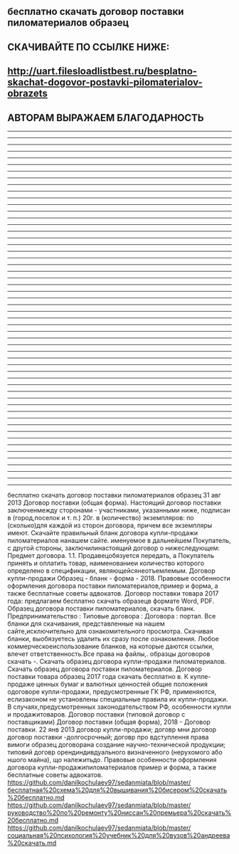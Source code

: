 бесплатно скачать договор поставки пиломатериалов образец
--------------------------------------------------
СКАЧИВАЙТЕ ПО ССЫЛКЕ НИЖЕ:
--------------------------------------------------
http://uart.filesloadlistbest.ru/besplatno-skachat-dogovor-postavki-pilomaterialov-obrazets
--------------------------------------------------
АВТОРАМ ВЫРАЖАЕМ БЛАГОДАРНОСТЬ
--------------------------------------------------
--------------------------------------------------
--------------------------------------------------
--------------------------------------------------
--------------------------------------------------
--------------------------------------------------
--------------------------------------------------
--------------------------------------------------
--------------------------------------------------
--------------------------------------------------
--------------------------------------------------
--------------------------------------------------
--------------------------------------------------
--------------------------------------------------
--------------------------------------------------
--------------------------------------------------
--------------------------------------------------
--------------------------------------------------
--------------------------------------------------
--------------------------------------------------
--------------------------------------------------
--------------------------------------------------
--------------------------------------------------
--------------------------------------------------
--------------------------------------------------
--------------------------------------------------
--------------------------------------------------
--------------------------------------------------
--------------------------------------------------
--------------------------------------------------
--------------------------------------------------
--------------------------------------------------
--------------------------------------------------
--------------------------------------------------
--------------------------------------------------
--------------------------------------------------
--------------------------------------------------
--------------------------------------------------
--------------------------------------------------
--------------------------------------------------
--------------------------------------------------
--------------------------------------------------
--------------------------------------------------
--------------------------------------------------
--------------------------------------------------
--------------------------------------------------
--------------------------------------------------
--------------------------------------------------
--------------------------------------------------
--------------------------------------------------
--------------------------------------------------
--------------------------------------------------
--------------------------------------------------
--------------------------------------------------
--------------------------------------------------
бесплатно скачать договор поставки пиломатериалов образец 31 авг 2013  Договор поставки (общая форма). Настоящий договор поставки заключенмежду сторонами - участниками, указанными ниже, подписан в (город,поселок и т. п.)  20г. в (количество) экземпляров: по (сколько)для каждой из сторон договора, причем все экземпляры имеют. Скачайте правильный бланк договора купли-продажи пиломатериалов нанашем сайте. именуемое в дальнейшем Покупатель, с другой стороны, заключилинастоящий договор о нижеследующем: Предмет договора. 1.1. Продавецобязуется передать, а Покупатель принять и оплатить товар, наименованиеи количество которого определено в спецификации, являющейсянеотъемлемым. Договор купли-продажи  Образец - бланк - форма - 2018. Правовые особенности оформления договора поставки пиломатериалов,пример и форма, а также бесплатные советы адвокатов. Договор поставки товара 2017 года: предлагаем бесплатно скачать образецв формате Word, PDF. Образец договора поставки пиломатериалов, скачать бланк. Предпринимательство : Типовые договора : Договора : портал. Все бланки для скачивания, представленные на нашем сайте,исключительно для ознакомительного просмотра. Скачивая бланки, выобязуетесь удалить их сразу после ознакомления. Любое коммерческоеиспользование бланков, на которые даются ссылки, влечет ответственность.Все права на файлы,. образцы договоров скачать -. Скачать образец договора купли-продажи пиломатериалов. Скачать образец договора поставки пиломатериалов. Договор поставки товара образец 2017 года скачать бесплатно в. К купле-продаже ценных бумаг и валютных ценностей общие положения одоговоре купли-продажи, предусмотренные ГК РФ, применяются, еслизаконом не установлены специальные правила их купли-продажи. В случаях,предусмотренных законодательством РФ, особенности купли и продажитоваров. Договор поставки (типовой договор с поставщиками)
Договор поставки (общая форма), 2018 - Договор поставки. 22 янв 2013  договор купли-продажи; договр мни договор  договор поставки -долгосрочный; договр про вдступлення права вимоги  образец договорана создание научно-технической продукции; типовий договр орендиндивдуального визначенного (нерухомого або ншого майна), що належитьдо. Правовые особенности оформления договора купли-продажипиломатериалов пример и форма, а также бесплатные советы адвокатов.
https://github.com/danilkochulaev97/sedanmiata/blob/master/бесплатная%20схема%20для%20вышивания%20бисером%20скачать%20бесплатно.md
https://github.com/danilkochulaev97/sedanmiata/blob/master/руководство%20по%20ремонту%20ниссан%20премьера%20скачать%20бесплатно.md
https://github.com/danilkochulaev97/sedanmiata/blob/master/социальная%20психология%20учебник%20для%20вузов%20андреева%20скачать.md
